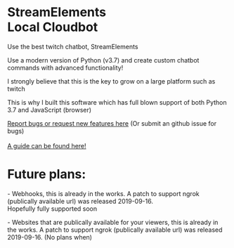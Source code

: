 <h1>StreamElements<br>Local Cloudbot</h1>
<p>Use the best twitch chatbot, StreamElements</p>
<p>Use a modern version of Python (v3.7) and create custom chatbot commands with advanced functionality!</p>
<p>I strongly believe that this is the key to grow on a large platform such as twitch</p>
<p>This is why I built this software which has full blown support of both Python 3.7 and JavaScript (browser)</p>
<a href="https://docs.google.com/forms/d/e/1FAIpQLSel31nfkr8DGn4FCKxDJq4LMhD8kdtH9XyxsB4rz5YfzU91fQ/viewform?usp=sf_link">Report bugs or request new features here</a> (Or submit an github issue for bugs)
<br><br>
<a href="https://github.com/Yazaar/StreamElements-Local-Cloudbot/wiki">A guide can be found here!</a>

<h1>Future plans:</h1>
<p>- Webhooks, this is already in the works. A patch to support ngrok (publically available url) was released 2019-09-16.<br>
Hopefully fully supported soon</p>
<p>- Websites that are publically available for your viewers, this is already in the works. A patch to support ngrok (publically available url) was released 2019-09-16. (No plans when)</p>

